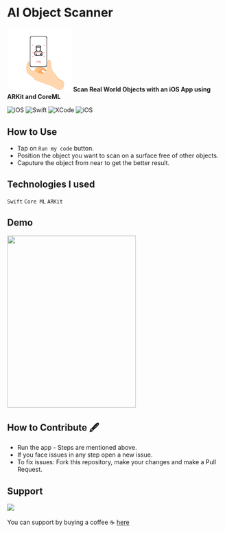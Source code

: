# AI Object Scanner
<img src="https://github.com/Ayush21082/AI-Object-Scanner/blob/master/Assets/thumbnail.jpg" width="150">
<b>Scan Real World Objects with an iOS App using ARKit and CoreML</b>
 <p>
<img alt="iOS" src="https://img.shields.io/badge/platform-iOS-blue">
 <img alt="Swift" src="https://img.shields.io/badge/Swift-5.0-brightgreen">
<img alt="XCode" src="https://img.shields.io/badge/XCode-11.5-blueviolet">
<img alt="iOS" src="https://img.shields.io/badge/iOS-13-orange">
</p>
 

## How to Use
* Tap on `Run my code` button. 
* Position the object you want to scan on a surface free of other objects. 
* Caputure the object from near to get the better result. 

## Technologies I used
`Swift` `Core ML` `ARKit`

## Demo
<img src="https://github.com/Ayush21082/AI-Object-Scanner/blob/master/Assets/demo.gif" width="300" height="400">

 ## How to Contribute 🖋 ##
 * Run the app - Steps are mentioned above.
 * If you face issues in any step open a new issue.
 * To fix issues: Fork this repository, make your changes and make a Pull Request.

## Support

<!-- [![IMAGE ALT TEXT HERE](https://www.buymeacoffee.com/assets/img/guidelines/download-assets-1.svg)](https://www.buymeacoffee.com/thecodexpose) -->
<a href="https://www.buymeacoffee.com/codexpose"><img src="https://www.buymeacoffee.com/assets/img/guidelines/download-assets-1.svg" width="200"/></a>

You can support by buying a coffee ☕️ [here](https://www.buymeacoffee.com/codexpose)
 

